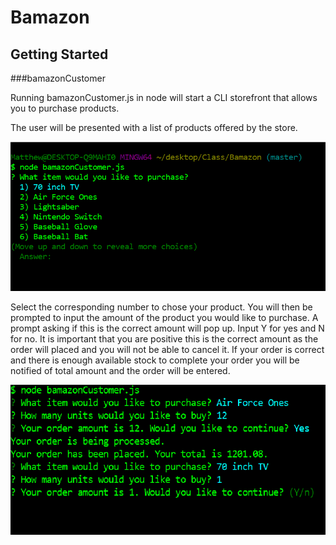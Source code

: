 # Bamazon



## Getting Started





###bamazonCustomer

Running bamazonCustomer.js in node will start a CLI storefront that allows you to purchase products.

The user will be presented with a list of products offered by the store.

![Bamazon1](/images/Bamazon1.png)

Select the corresponding number to chose your product.  You will then be prompted to input the amount of the product you would like to purchase. A prompt asking if this is the correct amount will pop up.  Input Y for yes and N for no. It is important that you are positive this is the correct amount as the order will placed and you will not be able to cancel it.  If your order is correct and there is enough available stock to complete your order you will be notified of total amount and the order will be entered.

![Bamazon2](/images/Bamazon2.png)